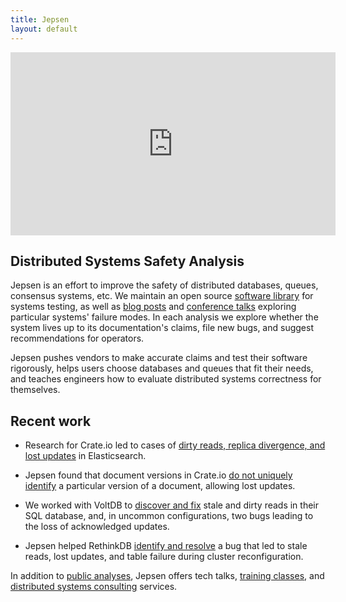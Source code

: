 ```yaml
---
title: Jepsen
layout: default
---
```


<iframe width="520" height="293" src="https://www.youtube.com/embed/dE3KT7hHkKY" frameborder="0" allowfullscreen></iframe>

## Distributed Systems Safety Analysis

Jepsen is an effort to improve the safety of distributed databases, queues,
consensus systems, etc. We maintain an open source [software
library](https://github.com/aphyr/jepsen) for systems testing, as well as [blog
posts](https://aphyr.com/tags/jepsen) and [conference
talks](http://www.ustream.tv/recorded/61443262) exploring particular systems'
failure modes. In each analysis we explore whether the system lives up to its
documentation's claims, file new bugs, and suggest recommendations for
operators.

Jepsen pushes vendors to make accurate claims and test their software
rigorously, helps users choose databases and queues that fit their needs, and
teaches engineers how to evaluate distributed systems correctness for
themselves.

## Recent work

- Research for Crate.io led to cases of [dirty reads, replica divergence, and
  lost updates](https://github.com/elastic/elasticsearch/issues/20031) in
  Elasticsearch.

- Jepsen found that document versions in Crate.io [do not uniquely identify](https://aphyr.com/posts/332-jepsen-crate-0-54-9-version-divergence)
  a particular version of a document, allowing lost updates.

- We worked with VoltDB to [discover and
  fix](https://aphyr.com/posts/331-jepsen-voltdb-6-3) stale and dirty reads in
  their SQL database, and, in uncommon configurations, two bugs leading to the
  loss of acknowledged updates.

- Jepsen helped RethinkDB [identify and
  resolve](https://aphyr.com/posts/330-jepsen-rethinkdb-2-2-3-reconfiguration)
  a bug that led to stale reads, lost updates, and table failure during cluster
  reconfiguration.

In addition to [public analyses](/analyses.html), Jepsen offers tech talks,
[training classes](/training.html), and [distributed systems
consulting](/consulting.html) services.
